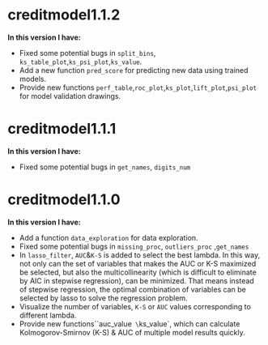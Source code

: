 # creditmodel1.1.2
**In this version I have:**
* Fixed some potential bugs in `split_bins`, `ks_table_plot`,`ks_psi_plot`,`ks_value`.
* Add a new function `pred_score` for predicting new data using trained models.
* Provide new functions `perf_table`,`roc_plot`,`ks_plot`,`lift_plot`,`psi_plot` for model validation drawings.



# creditmodel1.1.1
**In this version I have:**
* Fixed some potential bugs in `get_names`, `digits_num`

# creditmodel1.1.0

**In this version I have:**

* Add a function `data_exploration`  for data exploration.
* Fixed some potential bugs in `missing_proc`, `outliers_proc` ,`get_names` 
* In `lasso_filter`,  `AUC`&`K-S` is added to select the best lambda. In this way, not only can the set of variables that makes the AUC or K-S maximized be selected, but also the multicollinearity (which is difficult to eliminate by AIC in stepwise regression),  can be minimized. That means instead of stepwise regression, the optimal combination of variables can be selected by lasso to solve the regression problem.
* Visualize the number of variables, `K-S` or `AUC` values corresponding to different lambda.
* Provide new functions``auc_value`  \ `ks_value`,  which can calculate Kolmogorov-Smirnov (K-S)  & AUC of multiple model results quickly.

